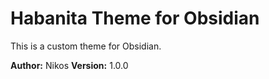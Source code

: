 # Habanita Theme for Obsidian

This is a custom theme for Obsidian.

**Author:** Nikos
**Version:** 1.0.0
